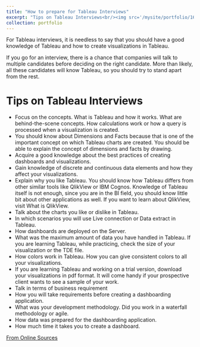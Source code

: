 ```yaml
---
title: "How to prepare for Tableau Interviews"
excerpt: "Tips on Tableau Interviews<br/><img src='/mysite/portfolio/160119.jpg', align="center">"
collection: portfolio
---
```

For Tableau interviews, it is needless to say that you should have a good knowledge of Tableau and how to create visualizations in Tableau.<br/>

If you go for an interview, there is a chance that companies will talk to multiple candidates before deciding on the right candidate. More than likely, all these candidates will know Tableau, so you should try to stand apart from the rest.<br/>

# Tips on Tableau Interviews
* Focus on the concepts. What is Tableau and how it works. What are behind-the-scene concepts. How calculations work or how a query is processed when a visualization is created.
* You should know about Dimensions and Facts because that is one of the important concept on which Tableau charts are created. You should be able to explain the concept of dimensions and facts by drawing.
* Acquire a good knowledge about the best practices of creating dashboards and visualizations.
* Gain knowledge of discrete and continuous data elements and how they affect your visualizations.
* Explain why you like Tableau. You should know how Tableau differs from other similar tools like QlikView or IBM Cognos. Knowledge of Tableau itself is not enough, since you are in the BI field, you should know little bit about other applications as well. If you want to learn about QlikView, visit What is QlikView.
* Talk about the charts you like or dislike in Tableau.
* In which scenarios you will use Live connection or Data extract in Tableau.
* How dashboards are deployed on the Server.
* What was the maximum amount of data you have handled in Tableau. If you are learning Tableau, while practicing, check the size of your visualization or the TDE file.
* How colors work in Tableau. How you can give consistent colors to all your visualizations.
* If you are learning Tableau and working on a trial version, download your visualizations in pdf format. It will come handy if your prospective client wants to see a sample of your work.
* Talk in terms of business requirement
* How you will take requirements before creating a dashboarding application.
* What was your development methodology. Did you work in a waterfall methodology or agile.
* How data was prepared for the dashboarding application.
* How much time it takes you to create a dashboard.

[From Online Sources](http://www.learntableaupublic.com/how-to-prepare-for-tableau-interviews/)
